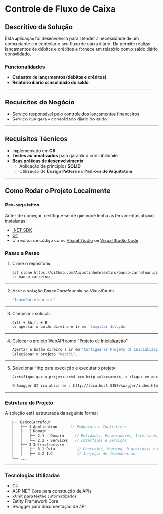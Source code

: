 # Controle de Fluxo de Caixa  

## Descritivo da Solução  
Esta aplicação foi desenvolvida para atender à necessidade de um comerciante em controlar o seu fluxo de caixa diário. Ela permite realizar lançamentos de débitos e créditos e fornece um relatório com o saldo diário consolidado.  

### Funcionalidades  
- **Cadastro de lançamentos (débitos e créditos)**  
- **Relatório diário consolidado do saldo**  

---

## Requisitos de Negócio  
- Serviço responsável pelo controle dos lançamentos financeiros  
- Serviço que gera o consolidado diário do saldo  

---

## Requisitos Técnicos  
- Implementado em **C#**  
- **Testes automatizados** para garantir a confiabilidade  
- **Boas práticas de desenvolvimento**:  
  - Aplicação de princípios **SOLID**  
  - Utilização de **Design Patterns** e **Padrões de Arquitetura**  

---

## Como Rodar o Projeto Localmente  

### Pré-requisitos  
Antes de começar, certifique-se de que você tenha as ferramentas abaixo instaladas:  
- [.NET SDK](https://dotnet.microsoft.com/download)  
- [Git](https://git-scm.com/)  
- Um editor de código como [Visual Studio](https://visualstudio.microsoft.com/) ou [Visual Studio Code](https://code.visualstudio.com/)  

### Passo a Passo  
1. Clone o repositório:  
   ```bash  
   git clone https://github.com/AugustinhoCelestino/banco-carrefour.git
   cd banco-carrefour
    ```
---
2. Abrir a solução BancoCarrefour.sln no VisualStudio  
   ```bash  
   "BancoCarrefour.sln"
    ```
---
3. Compilar a solução  
   ```bash  
   Crtl + Shift + B
   ou apertar o botão direiro e ir em "Compilar Solução"
    ```
---
4. Colocar o projeto WebAPI como "Projeto de Inicialização"  
   ```bash  
   Apertar o botão direiro e ir em "Configuarar Projeto de Inicialização"
   Selecionar o projeto "WebAPi".
    ```
---
5. Selecionar Http para execução e executar o prejeto
   ```bash  
   Certifique que o projeto está com http selecionado, e clique em executar ou aperte F5.

   O Swagger UI ira abrir em : http://localhost:5150/swagger/index.html
    ```
---



### Estrutura do Projeto
A solução está estruturada da seguinte forma:

   ```scss  
      ├── BancoCarrefour  
      │   ├── 1 Application      // Endpoints e Controllers
      │   ├── 2 Domain
      │   │   ├── 2.1 - Domain     // Entidades, Enumeradores, Interfaces, Mappers e Utils        
      │   │   └── 2.2 - Services   // Interfaces e Serviços     
      │   ├── 3 Infrastructure 
      │   │   ├── 3.1 Data          // Contextos, Mapping, Migrationns e Repositórios
      │   │   ├── 3.2 IoC           // Innjeção de dependencias
      └── ...
   ```  
---

### Tecnologias Utilizadas
- C#
- ASP.NET Core para construção de APIs
- xUnit para testes automatizados
- Entity Framework Core
- Swagger para documentação de API 
